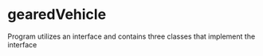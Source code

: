 # gearedVehicle
Program utilizes an interface and contains three classes that implement the interface

